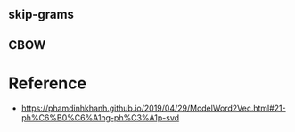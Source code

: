## skip-grams
## CBOW

# Reference
- https://phamdinhkhanh.github.io/2019/04/29/ModelWord2Vec.html#21-ph%C6%B0%C6%A1ng-ph%C3%A1p-svd